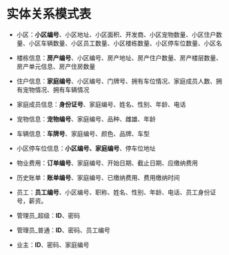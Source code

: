 # 实体关系模式表

+ 小区：**小区编号**、小区地址、小区面积、开发商、小区宠物数量、小区住户数量、小区车辆数量、小区员工数量、小区楼栋数量、小区停车位数量、小区名

+ 楼栋信息：**房产编号**、小区编号、房产地址、房产住户数量、房产楼层数量、房产单元信息、房产住房数量

+ 住户信息：**家庭编号**、小区编号、门牌号、拥有车位情况、家庭成员人数、拥有宠物情况、拥有车辆情况

+ 家庭成员信息：**身份证号**、家庭编号、姓名、性别、年龄、电话

+ 宠物信息：**宠物编号**、家庭编号、品种、雌雄、年龄

+ 车辆信息：**车牌号**、家庭编号、颜色、品牌、车型

+ 小区停车位信息：**小区编号、家庭编号**、停车位地址

+ 物业费用：**订单编号**、家庭编号、开始日期、截止日期、应缴纳费用

+ 历史账单：**账单编号**、家庭编号、已缴纳费用、费用缴纳时间

+ 员工：**员工编号**、小区编号、职称、姓名、性别、年龄、电话、员工身份证号，薪资。

+ 管理员_超级：**ID**、密码

+ 管理员_普通：**ID**、密码、员工编号

+ 业主：**ID**、密码、家庭编号
